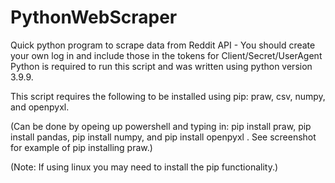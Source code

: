 # PythonWebScraper
Quick python program to scrape data from Reddit API - You should create your own log in and include those in the tokens for Client/Secret/UserAgent
Python is required to run this script and was written using python version 3.9.9. 

This script requires the following to be installed using pip: praw, csv, numpy, and openpyxl. 

(Can be done by opeing up powershell and typing in: pip install praw, pip install pandas, pip install numpy, and pip install openpyxl . See screenshot for example of pip installing praw.) 

(Note: If using linux you may need to install the pip functionality.) 
